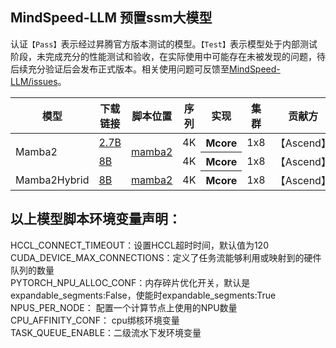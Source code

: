 ## MindSpeed-LLM 预置ssm大模型

认证`【Pass】`表示经过昇腾官方版本测试的模型。`【Test】`表示模型处于内部测试阶段，未完成充分的性能测试和验收，在实际使用中可能存在未被发现的问题，待后续充分验证后会发布正式版本。相关使用问题可反馈至[MindSpeed-LLM/issues](https://gitee.com/ascend/MindSpeed-LLM/issues)。

<table>
  <thead>
    <tr>
      <th>模型</th>
      <th>下载链接</th>
      <th>脚本位置</th>
      <th>序列</th>
      <th>实现</th>
      <th>集群</th>
      <th>贡献方</th>
      <th>认证</th>
    </tr>
  </thead>
  <tbody>
    <tr>
      <td rowspan="2">Mamba2</td>
      <td><a href="https://www.modelscope.cn/models/mlx-community/mamba2-2.7b/files">2.7B</a></td>
      <td rowspan="2"><a href="../../../examples/mcore/mamba2">mamba2</a></td>
      <td>4K</td>
      <th>Mcore</th>
      <td> 1x8</td>
      <td>【Ascend】</td>
      <td>【test】</td>
    </tr>
    <tr>
      <td><a href="https://huggingface.co/nvidia/mamba2-8b-3t-4k/tree/main">8B</a></td>
      <td>4K</td>
      <th>Mcore</th>
      <td> 1x8</td>
      <td>【Ascend】</td>
      <td>【test】</td>
    </tr>      
    <tr>
      <td rowspan="2">Mamba2Hybrid</td>
      <td><a href="https://huggingface.co/nvidia/mamba2-hybrid-8b-3t-4k/tree/main">8B</a></td>
       <td><a href="../../../examples/mcore/mamba2">mamba2</a></td>
      <td> 4K</td>
      <th>Mcore</th>
      <td>1x8</td>
      <td>【Ascend】</td>
      <td>【test】</td>
    </tr>   
  </tbody>
</table>

## 以上模型脚本环境变量声明：
HCCL_CONNECT_TIMEOUT：设置HCCL超时时间，默认值为120<br>
CUDA_DEVICE_MAX_CONNECTIONS：定义了任务流能够利用或映射到的硬件队列的数量<br>
PYTORCH_NPU_ALLOC_CONF：内存碎片优化开关，默认是expandable_segments:False，使能时expandable_segments:True<br>
NPUS_PER_NODE： 配置一个计算节点上使用的NPU数量<br>
CPU_AFFINITY_CONF： cpu绑核环境变量<br>
TASK_QUEUE_ENABLE：二级流水下发环境变量<br>
